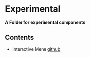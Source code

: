 # Experimental
__A Folder for experimental components__

## Contents
- Interactive Menu
[github](https://github.com/s-kngstn/interactive-dietary-menu/)
